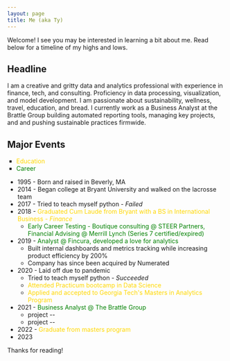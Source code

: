 ```yaml
---
layout: page
title: Me (aka Ty)
---
```


<p class="message">
  Welcome! I see you may be interested in learning a bit about me. Read below for a timeline of my highs and lows.
</p>

## Headline
I am a creative and gritty data and analytics professional with experience in finance, tech, and consulting. Proficiency in data processing, visualization, and model development. I am passionate about sustainability, wellness, travel, education, and bread. I currently work as a Business Analyst at the Brattle Group building automated reporting tools, managing key projects, and and pushing sustainable practices firmwide.

## Major Events

<style>
  .square-bullets {
    list-style-type: square;
    padding-left: 1.5em;
  }
  .edu-note {
    color: gold;
  }
  .career-note {
    color: green;
  }
</style>
<ul class="square-bullets">
  <li><span class="edu-note">Education</span></li>
  <li><span class="career-note">Career</span></li>
</ul>

* 1995 - Born and raised in Beverly, MA
* 2014 - Began college at Bryant University and walked on the lacrosse team
* 2017 - Tried to teach myself python - *Failed*
* 2018 - <span class="edu-note">Graduated Cum Laude from Bryant with a BS in International Business - *Finance*</span>
  * <span class="career-note">Early Career Testing - Boutique consulting @ STEER Partners, Financial Advising @ Merrill Lynch (Series 7 certified/expired)</span>
* 2019 - <span class="career-note">Analyst @ Fincura, developed a love for analytics</span>
  * Built internal dashboards and metrics tracking while increasing product efficiency by 200%
  * Company has since been acquired by Numerated
* 2020 - Laid off due to pandemic
  * Tried to teach myself python - *Succeeded*
  * <span class="edu-note">Attended Practicum bootcamp in Data Science</span>
  * <span class="edu-note">Applied and accepted to Georgia Tech's Masters in Analytics Program</span>
* 2021 - <span class="career-note">Business Analyst @ The Brattle Group</span>
  * project --
  * project --
* 2022 - <span class="edu-note">Graduate from masters program</span>
* 2023


Thanks for reading!
